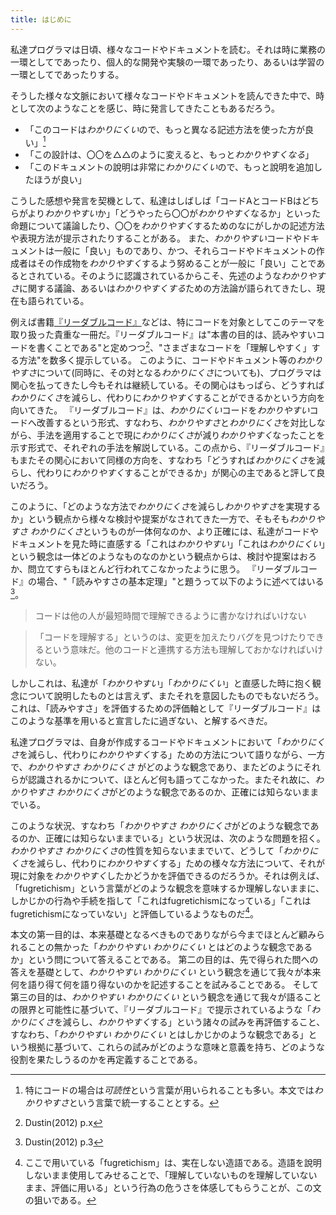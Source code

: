 ```yaml
---
title: はじめに
---
```


<!-- ## 「*わかりやすい*・*わかりにくい* とは何か」の不在 -->
私達プログラマは日頃、様々なコードやドキュメントを読む。それは時に業務の一環としてであったり、個人的な開発や実験の一環であったり、あるいは学習の一環としてであったりする。

そうした様々な文脈において様々なコードやドキュメントを読んできた中で、時として次のようなことを感じ、時に発言してきたこともあるだろう。
- 「このコードは*わかりにくい*ので、もっと異なる記述方法を使った方が良い」[^1]
- 「この設計は、〇〇を△△のように変えると、もっと*わかりやすくなる*」
- 「このドキュメントの說明は非常に*わかりにくい*ので、もっと說明を追加したほうが良い」

[^1]: 特にコードの場合は*可読性*という言葉が用いられることも多い。本文では*わかりやすさ*という言葉で統一することとする。

こうした感想や発言を契機として、私達はしばしば「コードAとコードBはどちらがより*わかりやすい*か」「どうやったら〇〇が*わかりやすく*なるか」といった命題について議論したり、〇〇を*わかりやすく*するためのなにがしかの記述方法や表現方法が提示されたりすることがある。
また、*わかりやすい*コードやドキュメントは一般に「良い」ものであり、かつ、それらコードやドキュメントの作成者はその作成物を*わかりやすく*するよう努めることが一般に「良い」ことであるとされている。そのように認識されているからこそ、先述のような*わかりやすさ*に関する議論、あるいは*わかりやすくする*ための方法論が語られてきたし、現在も語られている。

例えば書籍[『リーダブルコード』](https://www.oreilly.co.jp/books/9784873115658/)などは、特にコードを対象としてこのテーマを取り扱った貴重な一冊だ。『リーダブルコード』は"本書の目的は、読みやすいコードを書くことである"と定めつつ[^2]、"さまざまなコードを「理解しやすく」する方法"を数多く提示している。
このように、コードやドキュメント等の*わかりやすさ*について(同時に、その対となる*わかりにくさ*についても)、プログラマは関心を払ってきたし今もそれは継続している。その関心はもっぱら、どうすれば*わかりにくさ*を減らし、代わりに*わかりやすく*することができるかという方向を向いてきた。
『リーダブルコード』は、*わかりにくい*コードを*わかりやすい*コードへ改善するという形式、すなわち、*わかりやすさ*と*わかりにくさ*を対比しながら、手法を適用することで現に*わかりにくさ*が減り*わかりやすく*なったことを示す形式で、それぞれの手法を解説している。この点から、『リーダブルコード』もまたその関心において同様の方向を、すなわち「どうすれば*わかりにくさ*を減らし、代わりに*わかりやすく*することができるか」が関心の主であると評して良いだろう。

[^2]: Dustin(2012) p.x

このように、「どのような方法で*わかりにくさ*を減らし*わかりやすさ*を実現するか」という観点から様々な検討や提案がなされてきた一方で、そもそも*わかりやすさ* *わかりにくさ*というものが一体何なのか、より正確には、私達がコードやドキュメントを見た時に直感する「これは*わかりやすい*」「これは*わかりにくい*」という観念は一体どのようなものなのかという観点からは、検討や提案はおろか、問立てすらもほとんど行われてこなかったように思う。
『リーダブルコード』の場合、"「読みやすさの基本定理」"と題うって以下のように述べてはいる[^3]。

[^3]: Dustin(2012) p.3

> コードは他の人が最短時間で理解できるように書かなければいけない

> 「コードを理解する」というのは、変更を加えたりバグを見つけたりできるという意味だ。他のコードと連携する方法も理解しておかなければいけない。

しかしこれは、私達が「*わかりやすい*」「*わかりにくい*」と直感した時に抱く観念について說明したものとは言えず、またそれを意図したものでもないだろう。これは、「読みやすさ」を評価するための評価軸として『リーダブルコード』はこのような基準を用いると宣言したに過ぎない、と解するべきだ。

私達プログラマは、自身が作成するコードやドキュメントにおいて「*わかりにくさ*を減らし、代わりに*わかりやすく*する」ための方法について語りながら、一方で、*わかりやすさ* *わかりにくさ* がどのような観念であり、またどのようにそれらが認識されるかについて、ほとんど何も語ってこなかった。またそれ故に、*わかりやすさ* *わかりにくさ*がどのような観念であるのか、正確には知らないままでいる。

このような状況、すなわち「*わかりやすさ* *わかりにくさ*がどのような観念であるのか、正確には知らないままでいる」という状況は、次のような問題を招く。*わかりやすさ* *わかりにくさ*の性質を知らないままでいて、どうして「*わかりにくさ*を減らし、代わりに*わかりやすく*する」ための様々な方法について、それが現に対象を*わかりやすく*したかどうかを評価できるのだろうか。それは例えば、「fugretichism」という言葉がどのような観念を意味するか理解しないままに、しかじかの行為や手続を指して「これはfugretichismになっている」「これはfugretichismになっていない」と評価しているようなものだ[^4]。

[^4]: ここで用いている「fugretichism」は、実在しない造語である。造語を說明しないまま使用してみせることで、「理解していないものを理解していないまま、評価に用いる」という行為の危うさを体感してもらうことが、この文の狙いである。

本文の第一目的は、本来基礎となるべきものでありながら今までほとんど顧みられることの無かった「*わかりやすい* *わかりにくい* とはどのような観念であるか」という問について答えることである。
第二の目的は、先で得られた問への答えを基礎として、*わかりやすい* *わかりにくい* という観念を通じて我々が本来何を語り得て何を語り得ないのかを記述することを試みることである。
そして第三の目的は、*わかりやすい* *わかりにくい* という観念を通じて我々が語ることの限界と可能性に基づいて、『リーダブルコード』で提示されているような「*わかりにくさ*を減らし、*わかりやすく*する」という諸々の試みを再評価すること、すなわち、「*わかりやすい* *わかりにくい* とはしかじかのような観念である」という根拠に基づいて、これらの試みがどのような意味と意義を持ち、どのような役割を果たしうるのかを再定義することである。

